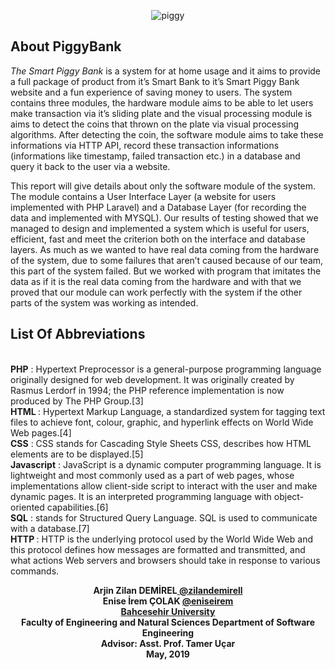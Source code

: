<p align="center"><img src="https://i.ibb.co/vDG29ZR/piggy.jpg" alt="piggy" border="0" /></p>

<p align="center">

</p>

## About PiggyBank

<i>The Smart Piggy Bank</i> is a system for at home usage and it aims to provide a full package of product from it’s Smart Bank to it’s Smart Piggy Bank website and a fun experience of saving money to users. The system contains three modules, the hardware module aims to be able to let users make transaction via it’s sliding plate and the visual processing module is aims to detect the coins that thrown on the plate via visual processing algorithms. After detecting the coin, the software module aims to take these informations via HTTP API, record these transaction informations (informations like timestamp, failed transaction etc.)  in a database and query it back to the user via a website. 

This report will give details about only the software module of the system. The module contains a User Interface Layer (a website for users implemented with PHP Laravel) and a Database Layer (for recording the data and implemented with MYSQL).
Our results of testing showed that we managed to design and implemented a system which is useful for users, efficient, fast and meet the criterion both on the interface and database layers. As much as we wanted to have real data coming from the hardware of the system, due to some failures that aren’t caused because of our team, this part of the system failed. But we worked with program that imitates the data as if it is the real data coming from the hardware and with that we proved that our module can work perfectly with the system if the other parts of the system was working as intended.   


## List Of Abbreviations

<br><b>PHP</b>         : Hypertext Preprocessor is a general-purpose programming language originally designed for web development. It was originally created by Rasmus Lerdorf in 1994; the PHP reference implementation is now produced by The PHP Group.[3]
<br><b> HTML  </b>      : Hypertext Markup Language, a standardized system for tagging text files to achieve font, colour, graphic, and hyperlink effects on World Wide Web pages.[4]
<br><b> CSS</b>	        : CSS stands for Cascading Style Sheets CSS, describes how HTML elements are to be displayed.[5]
<br><b>Javascript</b>  : JavaScript is a dynamic computer programming language. It is lightweight and most commonly used as a part of web pages, whose implementations allow client-side script to interact with the user and make dynamic pages. It is an interpreted programming language with object-oriented capabilities.[6]
<br> <b>SQL</b>	        : stands for Structured Query Language. SQL is used to communicate with a database.[7]
<br> <b>HTTP </b>       : HTTP is the underlying protocol used by the World Wide Web and this 	protocol defines how messages are formatted and transmitted, and what 	actions Web servers and browsers should take in response to various 	commands.

<p align="center"><b>Arjin Zilan DEMİREL<a href="https://github.com/zilandemirell"> @zilandemirell</a>
    <br>Enise İrem ÇOLAK <a href="https://github.com/eniseirem"> @eniseirem </a>
<br>
    <a href="https://bau.edu.tr/">Bahcesehir University</a>
<br>
Faculty of Engineering and Natural Sciences
Department of Software Engineering 
<br>
Advisor: Asst. Prof. Tamer Uçar
<br>
May, 2019
<br>
    </b>
</p>

